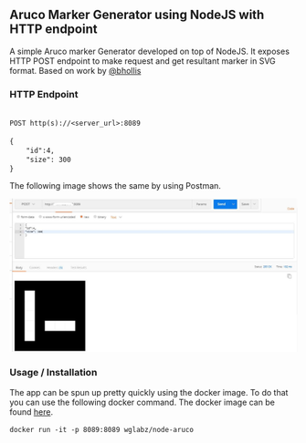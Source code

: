 ## Aruco Marker Generator using NodeJS with HTTP endpoint
A simple Aruco marker Generator developed on top of NodeJS. It exposes HTTP POST endpoint to make request and get resultant marker in SVG format. Based on work by [@bhollis](https://github.com/bhollis/aruco-marker)

### HTTP Endpoint

```shell

POST http(s)://<server_url>:8089

{
    "id":4,
    "size": 300
}

```

The following image shows the same by using Postman.

![](Postman%20Snap.JPG)

### Usage / Installation

The app can be spun up pretty quickly using the docker image. To do that you can use the following  docker command. The docker image can be found [here](https://hub.docker.com/r/wglabz/node-aruco).

```shell
docker run -it -p 8089:8089 wglabz/node-aruco
```
